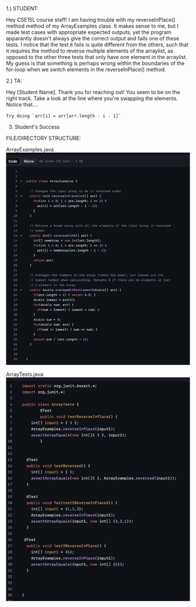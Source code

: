 1.) STUDENT:

Hey CSE15L course staff!
  I am having trouble with my reverseInPlace() method method of my ArrayExamples class. It makes sense to me, but I made test cases with appropriate expected outputs, yet the program apparantly doesn't always give the correct output and fails one of these tests. I notice that the test it fails is quite different from the others, such that it requires the method to reverse multiple elements of the arraylist, as opposed to the other three tests that only have one element in the arraylist. My guess is that something is perhaps wrong within the boundaries of the for-loop when we switch elements in the reverseInPlace() method.

2.) TA:

  Hey [Student Name].
    Thank you for reaching out! You seem to be on the right track. Take a look at the line where you're swapping the elements. Notice that....

    Try doing `arr[i] = arr[arr.length - i - 1]`

    


3) Student's Success






FILE/DIRECTORY STRUCTURE:



ArrayExamples.java
  ![Image](ArrayExamples)


ArrayTests.java
  ![Image](ArrayTests)

